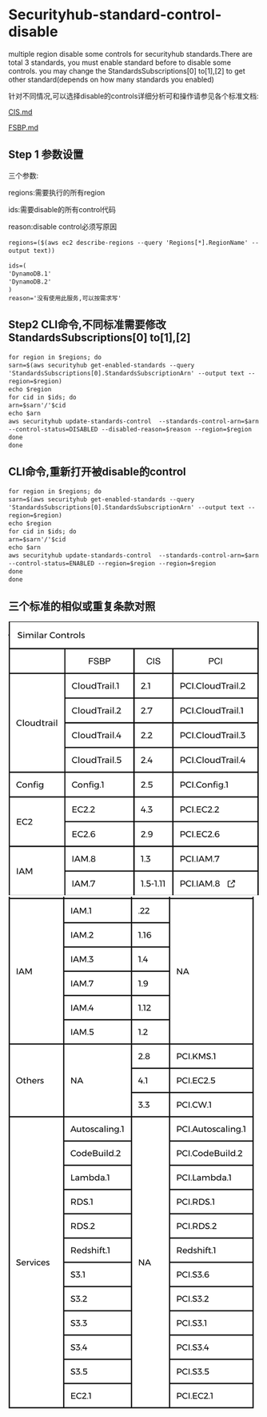 # Securityhub-standard-control-disable
multiple region disable some controls for securityhub standards.There are total 3 standards, you must enable standard before to disable some controls.
you may change the StandardsSubscriptions[0] to[1],[2] to get other standard(depends on how many standards you enabled)

针对不同情况,可以选择disable的controls详细分析可和操作请参见各个标准文档:

[CIS.md](https://github.com/jessicawyc/securityhub-standard-disable/blob/main/CIS.md)

[FSBP.md](https://github.com/jessicawyc/securityhub-standard-disable/blob/main/FSBP.md)

## Step 1 参数设置
三个参数:

regions:需要执行的所有region

ids:需要disable的所有control代码

reason:disable control必须写原因

```
regions=($(aws ec2 describe-regions --query 'Regions[*].RegionName' --output text))
```
```
ids=(
'DynamoDB.1'
'DynamoDB.2'
)
reason='没有使用此服务,可以按需求写'
```

## Step2 CLI命令,不同标准需要修改StandardsSubscriptions[0] to[1],[2]
```
for region in $regions; do
sarn=$(aws securityhub get-enabled-standards --query 'StandardsSubscriptions[0].StandardsSubscriptionArn' --output text --region=$region)
echo $region
for cid in $ids; do
arn=$sarn'/'$cid
echo $arn
aws securityhub update-standards-control  --standards-control-arn=$arn --control-status=DISABLED --disabled-reason=$reason --region=$region
done
done
```
## CLI命令,重新打开被disable的control
```
for region in $regions; do
sarn=$(aws securityhub get-enabled-standards --query 'StandardsSubscriptions[0].StandardsSubscriptionArn' --output text --region=$region)
echo $region
for cid in $ids; do
arn=$sarn'/'$cid
echo $arn
aws securityhub update-standards-control  --standards-control-arn=$arn --control-status=ENABLED --region=$region --region=$region
done
done
```
## 三个标准的相似或重复条款对照
![table](/controls.1.png)
![table](/controls.2.png)
